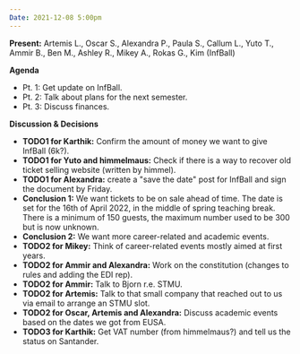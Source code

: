 ```yaml
---
Date: 2021-12-08 5:00pm
---
```


**Present:** Artemis L., Oscar S., Alexandra P., Paula S., Callum L., Yuto T., Ammir B., Ben M., Ashley R., Mikey A., Rokas G., Kim (InfBall)

**Agenda**
* Pt. 1: Get update on InfBall.
* Pt. 2: Talk about plans for the next semester.
* Pt. 3: Discuss finances.

**Discussion & Decisions**
* **TODO1 for Karthik:** Confirm the amount of money we want to give InfBall (6k?).
* **TODO1 for Yuto and himmelmaus:** Check if there is a way to recover old ticket selling website (written by himmel).
* **TODO1 for Alexandra:** create a "save the date" post for InfBall and sign the document by Friday.
* **Conclusion 1:** We want tickets to be on sale ahead of time. The date is set for the 16th of April 2022, in the middle of spring teaching break. There is a minimum of 150 guests, the maximum number used to be 300 but is now unknown.
* **Conclusion 2:** We want more career-related and academic events.
* **TODO2 for Mikey:** Think of career-related events mostly aimed at first years.
* **TODO2 for Ammir and Alexandra:** Work on the constitution (changes to rules and adding the EDI rep).
* **TODO2 for Ammir:** Talk to Bjorn r.e. STMU.
* **TODO2 for Artemis:** Talk to that small company that reached out to us via email to arrange an STMU slot.
* **TODO2 for Oscar, Artemis and Alexandra:** Discuss academic events based on the dates we got from EUSA.
* **TODO3 for Karthik:** Get VAT number (from himmelmaus?) and tell us the status on Santander.
